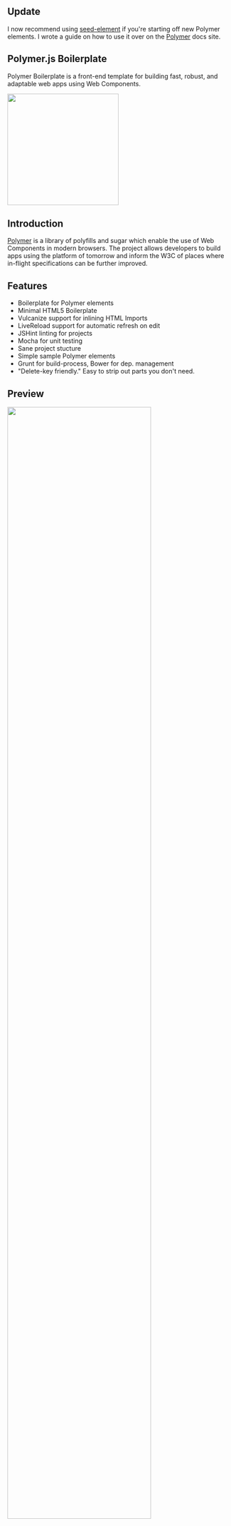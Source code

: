 ## Update

I now recommend using [seed-element](https://github.com/PolymerLabs/seed-element) if you're starting off new Polymer elements. I wrote a guide on how to use it over on the [Polymer](http://www.polymer-project.org/docs/start/reusableelements.html) docs site.

## Polymer.js Boilerplate

Polymer Boilerplate is a front-end template for building fast, robust, and adaptable web apps using Web Components.

<img src="http://i.imgur.com/J7bp9al.png" width="250px"/>


## Introduction

[Polymer](http://www.polymer-project.org/) is a library of polyfills and sugar which enable the use of Web Components in modern browsers. The project allows developers to build apps using the platform of tomorrow and inform the W3C of places where in-flight specifications can be further improved.

## Features

* Boilerplate for Polymer elements
* Minimal HTML5 Boilerplate
* Vulcanize support for inlining HTML Imports
* LiveReload support for automatic refresh on edit
* JSHint linting for projects
* Mocha for unit testing
* Sane project stucture
* Simple sample Polymer elements
* Grunt for build-process, Bower for dep. management
* "Delete-key friendly." Easy to strip out parts you don't need.

## Preview

<img src="http://i.imgur.com/Ntu8HVR.png" width="80%"/>

## Quick start

## Using Bower

Run `bower install polymer-boilerplate`

## With Git

Clone the git repo — `git clone
   https://github.com/addyosmani/polymer-boilerplate.git` - and checkout the [tagged
   release](https://github.com/addyosmani/polymer-boilerplate/releases) you'd like to
   use.

```
# Install our Grunt dependencies
$ cd polymer-boilerplate
$ npm install && bower install

# Edit and the browser live reloads
$ grunt server

# Build your project, creating an optimized build.html
$ grunt build

# Run any unit tests you might have written
$ grunt test
```

## Contributing

Anyone and everyone is welcome to [contribute](CONTRIBUTING.md).

## Looking for Polymer.js tooling?

For a more interactive developer experience, we recommend using [generator-polymer](https://github.com/yeoman/generator-polymer) -  Polymer scaffolding using [Yeoman](http://yeoman.io) (a scaffolding tool for the web). This lets you easily create and customize Polymer (custom) elements via the command-line and import them using HTML Imports. This saves you time writing boilerplate code so you can start writing up the logic to your components straight away.


## License

[MIT License](http://en.wikipedia.org/wiki/MIT_License)
